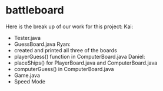 # battleboard
Here is the break up of our work for this project:
Kai:
  - Tester.java
  - GuessBoard.java
Ryan: 
  - created and printed all three of the boards
  - playerGuess() function in ComputerBoard.java
Daniel: 
  - placeShips() for PlayerBoard.java and ComputerBoard.java
  - computerGuess() in ComputerBoard.java
  - Game.java
  - Speed Mode
